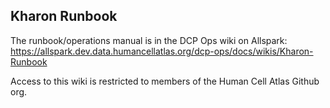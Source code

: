 Kharon Runbook
-------------------

The runbook/operations manual is in the DCP Ops wiki on Allspark:
<https://allspark.dev.data.humancellatlas.org/dcp-ops/docs/wikis/Kharon-Runbook>

Access to this wiki is restricted to members of the Human Cell Atlas Github org.
